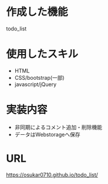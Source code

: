 # 作成した機能
todo_list

# 使用したスキル
- HTML
- CSS/bootstrap(一部)
- javascript/jQuery

# 実装内容
- 非同期によるコメント追加・削除機能
- データはWebstorageへ保存

# URL
https://osukar0710.github.io/todo_list/
